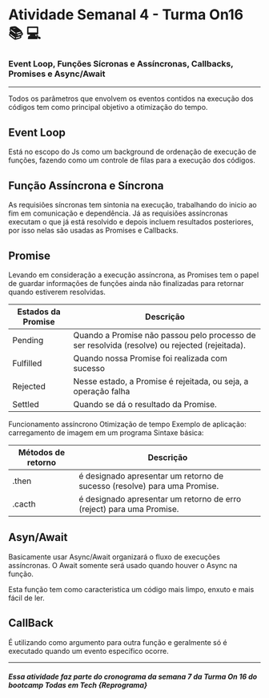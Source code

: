 
# **Atividade Semanal 4 - Turma On16** 📚 💻

### **Event Loop, Funções Sícronas e Assíncronas, Callbacks, Promises e Async/Await**


---

Todos os parâmetros que envolvem os eventos contidos na execução dos códigos tem como principal objetivo a otimização do tempo.

## **Event Loop**

Está no escopo do Js como um background de ordenação de execução de funções, fazendo como um controle de filas para a execução dos códigos. 

## **Função Assíncrona e Síncrona**

As requisiões síncronas tem sintonia na execução, trabalhando do inicio ao fim em comunicação e dependência. Já as requisiões assíncronas executam o que já está resolvido e depois incluem resultados posteriores, por isso nelas são usadas as Promises e Callbacks.

## **Promise**

Levando em consideração a execução assíncrona, as Promises tem o papel de guardar informações de funções ainda não finalizadas para retornar quando estiverem resolvidas. 


Estados da Promise  | Descrição
--------- | ------
Pending | Quando a Promise não passou pelo processo de ser resolvida (resolve) ou rejected (rejeitada).
Fulfilled | Quando nossa Promise foi realizada com sucesso
Rejected | Nesse estado, a Promise é rejeitada, ou seja, a operação falha
Settled | Quando se dá o resultado da Promise.

Funcionamento assíncrono
Otimização de tempo
Exemplo de aplicação: carregamento de imagem em um programa 
Sintaxe básica:

Métodos de retorno  | Descrição
--------- | ------
 .then | é designado apresentar um retorno de sucesso (resolve) para uma Promise.
 .cacth | é designado apresentar um retorno de erro (reject) para uma Promise.


##  **Asyn/Await**

Basicamente usar Async/Await organizará o fluxo de execuções assíncronas. O Await somente será usado quando houver o Async na função.

Esta função tem como caracteristica um código mais limpo, enxuto e mais fácil de ler.


##  **CallBack** 

É utilizando como argumento para outra função e geralmente só é executado quando um evento específico ocorre. 

---

##### **Essa atividade faz parte do cronograma da semana 7 da Turma On 16 do bootcamp Todas em Tech {Reprograma}**






